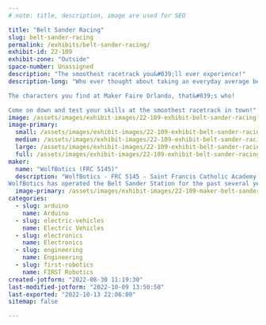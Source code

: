 ```yaml
---
# note: title, description, image are used for SEO

title: "Belt Sander Racing"
slug: belt-sander-racing
permalink: /exhibits/belt-sander-racing/
exhibit-id: 22-109
exhibit-zone: "Outside"
space-number: Unassigned
description: "The smoothest racetrack you&#039;ll ever experience!"
description-long: "Who ever thought about taking an everyday average belt sander and turning it into a racing machine?  

The characters you find at Maker Faire Orlando, that&#039;s who!  

Come on down and test your skills at the smoothest racetrack in town!"
image: /assets/images/exhibit-images/22-109-exhibit-belt-sander-racing-belt-sander-races-large.jpg
image-primary: 
  small: /assets/images/exhibit-images/22-109-exhibit-belt-sander-racing-belt-sander-races-small.jpg
  medium: /assets/images/exhibit-images/22-109-exhibit-belt-sander-racing-belt-sander-races-medium.jpg
  large: /assets/images/exhibit-images/22-109-exhibit-belt-sander-racing-belt-sander-races-large.jpg
  full: /assets/images/exhibit-images/22-109-exhibit-belt-sander-racing-belt-sander-races-full.jpg
maker: 
  name: "WolfBotics (FRC 5145)"
  description: "WolfBotics - FRC 5145 - Saint Francis Catholic Academy - Gainesville, FL
WolfBotics has operated the Belt Sander Station for the past several years at Maker Faire Orlando and would love to participate again in 2023"
  image-primary: /assets/images/exhibit-images/22-109-maker-belt-sander-racing-wolfbotics-orland-regional-2022-medium.jpg
categories: 
  - slug: arduino
    name: Arduino
  - slug: electric-vehicles
    name: Electric Vehicles
  - slug: electronics
    name: Electronics
  - slug: engineering
    name: Engineering
  - slug: first-robotics
    name: FIRST Robotics
created-jotform: "2022-08-30 11:19:30"
last-modified-jotform: "2022-10-09 13:50:50"
last-exported: "2022-10-13 22:06:00"
sitemap: false

---
```

